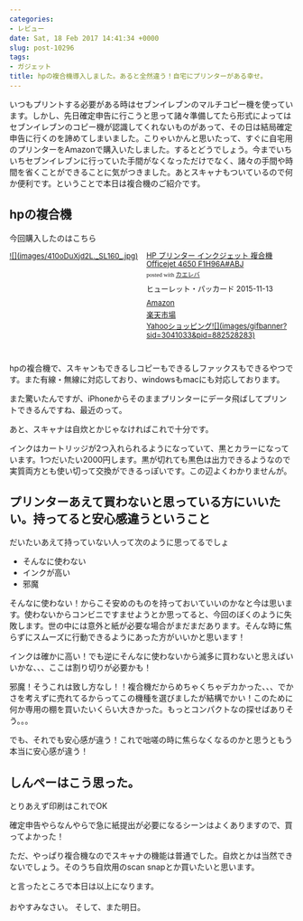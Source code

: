 ```yaml
---
categories:
- レビュー
date: Sat, 18 Feb 2017 14:41:34 +0000
slug: post-10296
tags:
- ガジェット
title: hpの複合機導入しました。あると全然違う！自宅にプリンターがある幸せ。
---
```


いつもプリントする必要がある時はセブンイレブンのマルチコピー機を使っています。しかし、先日確定申告に行こうと思って諸々準備してたら形式によってはセブンイレブンのコピー機が認識してくれないものがあって、その日は結局確定申告に行くのを諦めてしまいました。こりゃいかんと思いたって、すぐに自宅用のプリンターをAmazonで購入いたしました。するとどうでしょう。今までいちいちセブンイレブンに行っていた手間がなくなっただけでなく、諸々の手間や時間を省くことができることに気がつきました。あとスキャナもついているので何か便利です。ということで本日は複合機のご紹介です。<!--more--><h2>hpの複合機</h2>

今回購入したのはこちら

<div class="kaerebalink-box" style="text-align:left;padding-bottom:20px;font-size:small;/zoom: 1;overflow: hidden;"><div class="kaerebalink-image" style="float:left;margin:0 15px 10px 0;"><a href="http://www.amazon.co.jp/exec/obidos/ASIN/B0179MK6IW/warawareotoko-22/" target="_blank" >![](images/410oDuXjd2L._SL160_.jpg)</a></div><div class="kaerebalink-info" style="line-height:120%;/zoom: 1;overflow: hidden;"><div class="kaerebalink-name" style="margin-bottom:10px;line-height:120%"><a href="http://www.amazon.co.jp/exec/obidos/ASIN/B0179MK6IW/warawareotoko-22/" target="_blank" >HP プリンター インクジェット 複合機 Officejet 4650 F1H96A#ABJ</a><div class="kaerebalink-powered-date" style="font-size:8pt;margin-top:5px;font-family:verdana;line-height:120%">posted with <a href="http://kaereba.com" rel="nofollow" target="_blank">カエレバ</a></div></div><div class="kaerebalink-detail" style="margin-bottom:5px;"> ヒューレット・パッカード 2015-11-13    </div><div class="kaerebalink-link1" style="margin-top:10px;"><div class="shoplinkamazon" style="margin:5px 0"><a href="http://www.amazon.co.jp/gp/search?keywords=HP%20%E3%83%97%E3%83%AA%E3%83%B3%E3%82%BF%E3%83%BC%20%E3%82%A4%E3%83%B3%E3%82%AF%E3%82%B8%E3%82%A7%E3%83%83%E3%83%88%20%E8%A4%87%E5%90%88%E6%A9%9F%20Officejet%204650&__mk_ja_JP=%E3%82%AB%E3%82%BF%E3%82%AB%E3%83%8A&tag=warawareotoko-22" target="_blank" >Amazon</a></div><div class="shoplinkrakuten" style="margin:5px 0"><a href="https://hb.afl.rakuten.co.jp/hgc/0f6e221b.2eb9748a.0f6e221c.35cc1e84/?pc=http%3A%2F%2Fsearch.rakuten.co.jp%2Fsearch%2Fmall%2FHP%2520%25E3%2583%2597%25E3%2583%25AA%25E3%2583%25B3%25E3%2582%25BF%25E3%2583%25BC%2520%25E3%2582%25A4%25E3%2583%25B3%25E3%2582%25AF%25E3%2582%25B8%25E3%2582%25A7%25E3%2583%2583%25E3%2583%2588%2520%25E8%25A4%2587%25E5%2590%2588%25E6%25A9%259F%2520Officejet%25204650%2F-%2Ff.1-p.1-s.1-sf.0-st.A-v.2%3Fx%3D0%26scid%3Daf_ich_link_urltxt%26m%3Dhttp%3A%2F%2Fm.rakuten.co.jp%2F" target="_blank" >楽天市場</a></div><div class="shoplinkyahoo" style="margin:5px 0"><a href="//ck.jp.ap.valuecommerce.com/servlet/referral?sid=3041033&pid=882528283&vc_url=http%3A%2F%2Fsearch.shopping.yahoo.co.jp%2Fsearch%3Fp%3DHP%2520%25E3%2583%2597%25E3%2583%25AA%25E3%2583%25B3%25E3%2582%25BF%25E3%2583%25BC%2520%25E3%2582%25A4%25E3%2583%25B3%25E3%2582%25AF%25E3%2582%25B8%25E3%2582%25A7%25E3%2583%2583%25E3%2583%2588%2520%25E8%25A4%2587%25E5%2590%2588%25E6%25A9%259F%2520Officejet%25204650&vcptn=kaereba" target="_blank" >Yahooショッピング![](images/gifbanner?sid=3041033&pid=882528283)</a></div></div></div><div class="booklink-footer" style="clear: left"></div></div>

hpの複合機で、スキャンもできるしコピーもできるしファックスもできるやつです。また有線・無線に対応しており、windowsもmacにも対応しております。

また驚いたんですが、iPhoneからそのままプリンターにデータ飛ばしてプリントできるんですね、最近のって。

あと、スキャナは自炊とかじゃなければこれで十分です。

インクはカートリッジが2つ入れられるようになっていて、黒とカラーになっています。1つだいたい2000円します。黒が切れても黒色は出力できるようなので実質両方とも使い切って交換ができるっぽいです。この辺よくわかりませんが。


<h2>プリンターあえて買わないと思っている方にいいたい。持ってると安心感違うということ</h2>

だいたいあえて持っていない人って次のように思ってるでしょ

<ul>
	<li>そんなに使わない</li>
	<li>インクが高い</li>
	<li>邪魔</li>
</ul>

そんなに使わない！からこそ安めのものを持っておいていいのかなと今は思います。使わないからコンビニですませようとか思ってると、今回のぼくのように失敗します。世の中には意外と紙が必要な場合がまだまだあります。そんな時に焦らずにスムーズに行動できるようにあった方がいいかと思います！

インクは確かに高い！でも逆にそんなに使わないから滅多に買わないと思えばいいかな、、、ここは割り切りが必要かも！

邪魔！そうこれは致し方なし！！複合機だからめちゃくちゃデカかった、、、でかさを考えずに売れてるからってこの機種を選びましたが結構でかい！このために何か専用の棚を買いたいくらい大きかった。もっとコンパクトなの探せばありそう。。。


でも、それでも安心感が違う！これで咄嗟の時に焦らなくなるのかと思うともう本当に安心感が違う！


<h2>しんぺーはこう思った。</h2>

とりあえず印刷はこれでOK

確定申告やらなんやらで急に紙提出が必要になるシーンはよくありますので、買ってよかった！

ただ、やっぱり複合機なのでスキャナの機能は普通でした。自炊とかは当然できないでしょう。そのうち自炊用のscan snapとか買いたいと思います。

と言ったところで本日は以上になります。<br><br>おやすみなさい。
そして、また明日。
